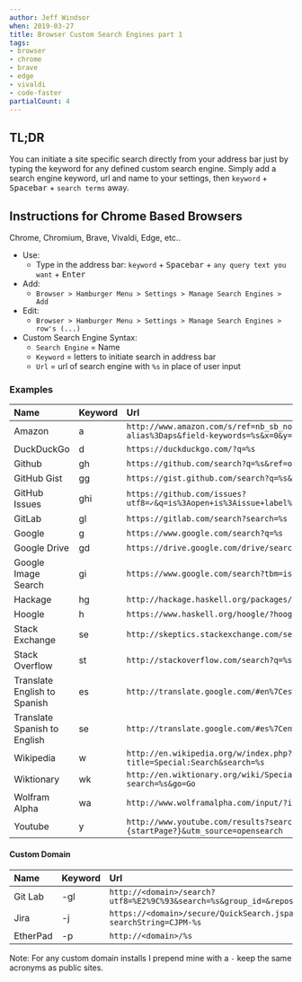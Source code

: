 ```yaml
---
author: Jeff Windsor
when: 2019-03-27
title: Browser Custom Search Engines part 1
tags:
- browser
- chrome
- brave
- edge
- vivaldi
- code-faster
partialCount: 4
---
```


## TL;DR

You can initiate a site specific search directly from your address bar just by typing the keyword for any defined custom search engine.  Simply add a search engine keyword, url and name to your settings, then `keyword` + <kbd>Spacebar</kbd> + `search terms` away.

## Instructions for Chrome Based Browsers

Chrome, Chromium, Brave, Vivaldi, Edge, etc..

* Use:
    * Type in the address bar: `keyword` +  <kbd>Spacebar</kbd> + `any query text you want` + <kbd>Enter</kbd>
* Add:
    * `Browser > Hamburger Menu > Settings > Manage Search Engines > Add`
* Edit:
    * `Browser > Hamburger Menu > Settings > Manage Search Engines > row's (...)`
* Custom Search Engine Syntax:
    * `Search Engine` = Name
    * `Keyword` = letters to initiate search in address bar
    * `Url` = url of search engine with `%s` in place of user input

### Examples

Name | Keyword | Url
:--- | :------ | :--
Amazon | a | `http://www.amazon.com/s/ref=nb_sb_noss?url=search-alias%3Daps&field-keywords=%s&x=0&y=0`
DuckDuckGo | d | `https://duckduckgo.com/?q=%s`
Github | gh | `https://github.com/search?q=%s&ref=opensearch`
GitHub Gist | gg | `https://gist.github.com/search?q=%s&ref=opensearch`
GitHub Issues | ghi | `https://github.com/issues?utf8=✓&q=is%3Aopen+is%3Aissue+label%3A%22help+wanted%22++%s`
GitLab | gl | `https://gitlab.com/search?search=%s`
Google | g | `https://www.google.com/search?q=%s`
Google Drive | gd | `https://drive.google.com/drive/search?q=%s`
Google Image Search | gi | `https://www.google.com/search?tbm=isch&q=%s`
Hackage | hg | `http://hackage.haskell.org/packages/search?terms=%s`
Hoogle | h | `https://www.haskell.org/hoogle/?hoogle=%s`
Stack Exchange | se | `http://skeptics.stackexchange.com/search?q=%s`
Stack Overflow | st | `http://stackoverflow.com/search?q=%s`
Translate English to Spanish | es | `http://translate.google.com/#en%7Ces%7C%s%0A`
Translate Spanish to English | se | `http://translate.google.com/#es%7Cen%7C%s%0A`
Wikipedia | w | `http://en.wikipedia.org/w/index.php?title=Special:Search&search=%s`
Wiktionary | wk | `http://en.wiktionary.org/wiki/Special:Search?search=%s&go=Go`
Wolfram Alpha | wa | `http://www.wolframalpha.com/input/?i=%s`
Youtube | y | `http://www.youtube.com/results?search_query=%s&page={startPage?}&utm_source=opensearch`

#### Custom Domain

Name | Keyword | Url
:--- | :------ | :--
Git Lab | -gl | `http://<domain>/search?utf8=%E2%9C%93&search=%s&group_id=&repository_ref=`
Jira | -j | `https://<domain>/secure/QuickSearch.jspa?searchString=CJPM-%s`
EtherPad | -p | `http://<domain>/%s`

Note: For any custom domain installs I prepend mine with a `-` keep the same acronyms as public sites.
